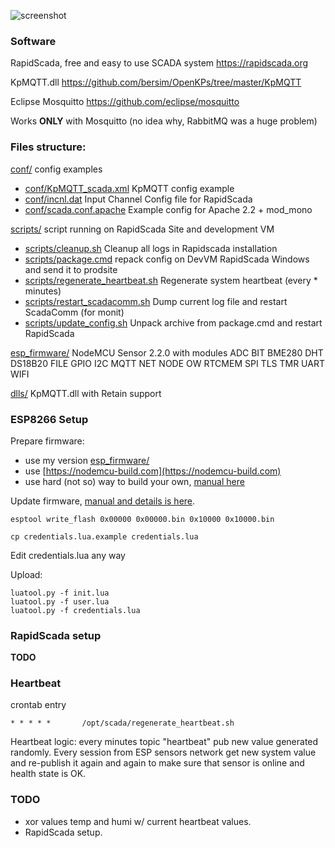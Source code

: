 ![screenshot](https://raw.githubusercontent.com/ilyxa/NodeMCU_dht22_MQTT_DeepSleep/master/misc/rapidscada_demo_screenshot.jpg "RapidScada Table Screenshot")

### Software

RapidScada, free and easy to use SCADA system https://rapidscada.org

KpMQTT.dll https://github.com/bersim/OpenKPs/tree/master/KpMQTT

Eclipse Mosquitto https://github.com/eclipse/mosquitto

Works **ONLY** with Mosquitto (no idea why, RabbitMQ was a huge problem)

### Files structure:
[conf/](conf/) config examples
* [conf/KpMQTT_scada.xml](conf/KpMQTT_scada.xml) KpMQTT config example
* [conf/incnl.dat](conf/incnl.dat) Input Channel Config file for RapidScada
* [conf/scada.conf.apache](conf/scada.conf.apache) Example config for Apache 2.2 + mod_mono

[scripts/](scripts/) script running on RapidScada Site and development VM
* [scripts/cleanup.sh](scripts/cleanup.sh) Cleanup all logs in Rapidscada installation
* [scripts/package.cmd](scripts/package.cmd) repack config on DevVM RapidScada Windows and send it to prodsite
* [scripts/regenerate_heartbeat.sh](scripts/regenerate_heartbeat.sh) Regenerate system heartbeat (every * minutes)
* [scripts/restart_scadacomm.sh](scripts/restart_scadacomm.sh) Dump current log file and restart ScadaComm (for monit)
* [scripts/update_config.sh](scripts/update_config.sh) Unpack archive from package.cmd and restart RapidScada

[esp_firmware/](esp_firmware/) NodeMCU Sensor 2.2.0 with modules ADC BIT BME280 DHT DS18B20 FILE GPIO I2C MQTT NET NODE OW RTCMEM SPI TLS TMR UART WIFI

[dlls/](dlls/) KpMQTT.dll with Retain support

### ESP8266 Setup

Prepare firmware:
* use my version [esp_firmware/](esp_firmware/)
* use [https://nodemcu-build.com](https://nodemcu-build.com)
* use hard (not so) way to build your own, [manual here](https://nodemcu.readthedocs.io/en/master/en/build/)

Update firmware, [manual and details is here](https://nodemcu.readthedocs.io/en/master/en/flash/).

```
esptool write_flash 0x00000 0x00000.bin 0x10000 0x10000.bin
```

```
cp credentials.lua.example credentials.lua
```
Edit credentials.lua any way

Upload: 
```
luatool.py -f init.lua
luatool.py -f user.lua
luatool.py -f credentials.lua
```

### RapidScada setup
**TODO**

### Heartbeat
crontab entry
```
* * * * *       /opt/scada/regenerate_heartbeat.sh
```

Heartbeat logic: every minutes topic "heartbeat" pub new value generated randomly. Every session from ESP sensors network get new system value and re-publish it again and again to make sure that sensor is online and health state is OK. 

### TODO
* xor values temp and humi w/ current heartbeat values.
* RapidScada setup.
